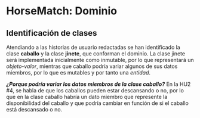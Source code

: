 # HorseMatch: Dominio

## Identificación de clases
Atendiando a las historias de usuario redactadas se han identificado la clase **caballo** y la clase **jinete**, que conforman el dominio. La clase jinete será implementada inicialmente como inmutable, por lo que representará un _objeto-valor_, mientras que caballo podría variar algunos de sus datos miembros, por lo que es mutables y por tanto una _entidad_.

**_¿Porque podría variar los datos miembros de la clase caballo?_**
En la HU2 #4, se habla de que los caballos pueden estar descansando o no, por lo que en la clase caballo habría un dato miembro que represente la disponibilidad del caballo y que podría cambiar en función de si el caballo está descansado o no.

